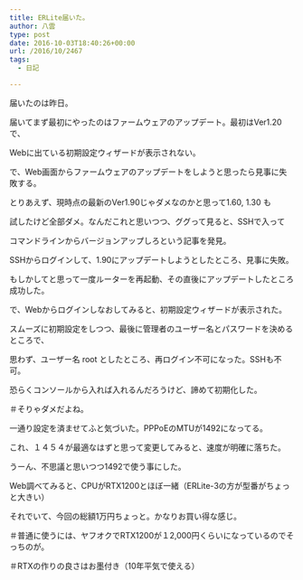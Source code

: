```yaml
---
title: ERLite届いた。
author: 八雲
type: post
date: 2016-10-03T18:40:26+00:00
url: /2016/10/2467
tags:
  - 日記

---
```

届いたのは昨日。

届いてまず最初にやったのはファームウェアのアップデート。最初はVer1.20で、
  
Webに出ている初期設定ウィザードが表示されない。

で、Web画面からファームウェアのアップデートをしようと思ったら見事に失敗する。
  
とりあえず、現時点の最新のVer1.90じゃダメなのかと思って1.60, 1.30 も
  
試したけど全部ダメ。なんだこれと思いつつ、ググって見ると、SSHで入って
  
コマンドラインからバージョンアップしろという記事を発見。

SSHからログインして、1.90にアップデートしようとしたところ、見事に失敗。
  
もしかしてと思って一度ルーターを再起動、その直後にアップデートしたところ成功した。

で、Webからログインしなおしてみると、初期設定ウィザードが表示された。
  
スムーズに初期設定をしつつ、最後に管理者のユーザー名とパスワードを決めるところで、
  
思わず、ユーザー名 root としたところ、再ログイン不可になった。SSHも不可。
  
恐らくコンソールから入れば入れるんだろうけど、諦めて初期化した。
  
＃そりゃダメだよね。

一通り設定を済ませてふと気づいた。PPPoEのMTUが1492になってる。
  
これ、１４５４が最適なはずと思って変更してみると、速度が明確に落ちた。
  
うーん、不思議と思いつつ1492で使う事にした。

Web調べてみると、CPUがRTX1200とほぼ一緒（ERLite-3の方が型番がちょっと大きい）
  
それでいて、今回の総額1万円ちょっと。かなりお買い得な感じ。
  
＃普通に使うには、ヤフオクでRTX1200が１2,000円くらいになっているのでそっちのが。
  
＃RTXの作りの良さはお墨付き（10年平気で使える）
